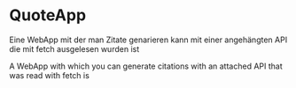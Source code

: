 
# QuoteApp

Eine WebApp mit der man Zitate genarieren kann mit einer angehängten API die mit fetch ausgelesen wurden ist 


A WebApp with which you can generate citations with an attached API that was read with fetch is 

